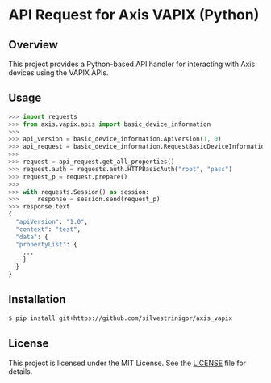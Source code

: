 # API Request for Axis VAPIX (Python)

## Overview

This project provides a Python-based API handler for interacting with Axis devices using the VAPIX APIs.

## Usage

```python
>>> import requests
>>> from axis.vapix.apis import basic_device_information
>>>
>>> api_version = basic_device_information.ApiVersion(1, 0)
>>> api_request = basic_device_information.RequestBasicDeviceInformation(host="192.168.0.90", port=80, api_version=api_version, context="test")
>>>
>>> request = api_request.get_all_properties()
>>> request.auth = requests.auth.HTTPBasicAuth("root", "pass")
>>> request_p = request.prepare()
>>> 
>>> with requests.Session() as session:
>>>     response = session.send(request_p)
>>> response.text
{
  "apiVersion": "1.0",
  "context": "test",
  "data": {
  "propertyList": {
    ... 
    }
  }
}
```

## Installation

```bash
$ pip install git+https://github.com/silvestrinigor/axis_vapix
```

## License

This project is licensed under the MIT License. See the [LICENSE](LICENSE) file for details.
